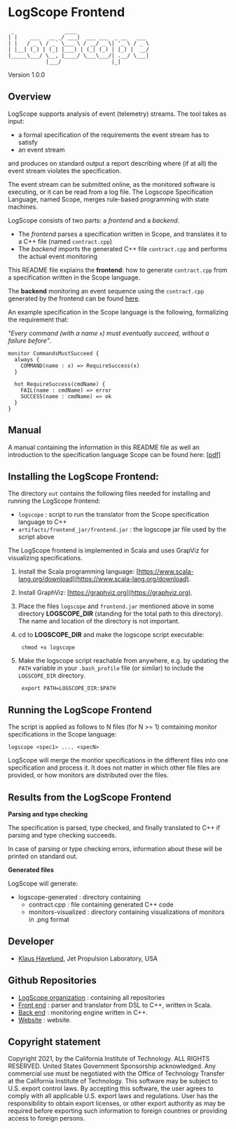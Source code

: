 # LogScope Frontend

     _                ____                       
    | |    ___   __ _/ ___|  ___ ___  _ __   ___ 
    | |   / _ \ / _` \___ \ / __/ _ \| '_ \ / _ \
    | |__| (_) | (_| |___) | (_| (_) | |_) |  __/
    |_____\___/ \__, |____/ \___\___/| .__/ \___|
                |___/                |_|         

Version 1.0.0

## Overview

LogScope supports analysis of event (telemetry) streams. The tool takes as input: 

- a formal specification of the requirements the event stream has to satisfy
- an event stream

and produces on standard output a report describing where (if at all) the event stream violates the specification.

The event stream can be submitted online, as the monitored software is executing, or it can be read from a log file. The Logscope Specification Language, named Scope, 
merges rule-based programming with state machines.

LogScope consists of two parts: a _frontend_ and a _backend_.

- The _frontend_ parses a specification written in Scope, and translates it to a C++ file (named `contract.cpp`)
- The _backend_ imports the generated C++ file `contract.cpp` and performs the actual event monitoring

This README file explains the **frontend**: how to generate `contract.cpp` from a specification written in the Scope language.

The **backend** monitoring an event sequence using the
 `contract.cpp` generated by the frontend can be found [here](https://github.jpl.nasa.gov/logscope/backend).

An example specification in the Scope language is the following, formalizing the requirement that: 

_"Every command (with a name `x`) must eventually succeed, without a failure before"_.

```
monitor CommandsMustSucceed {
  always {
    COMMAND(name : x) => RequireSuccess(x)
  }

  hot RequireSuccess(cmdName) {
    FAIL(name : cmdName) => error
    SUCCESS(name : cmdName) => ok
  }
}
```

## Manual

A manual containing the information in this README file as well an introduction to the specification language Scope can be found here: [[pdf]](https://github.jpl.nasa.gov/logscope/frontend/tree/master/manual/logscope_manual.pdf)
  
## Installing the LogScope Frontend:

The directory ``out`` contains the following files needed for installing and running the LogScope frontend:

* `logscope` : script to run the translator from the Scope specification language to C++
* `artifacts/frontend_jar/frontend.jar` : the logscope jar file used by the script above

The LogScope frontend is implemented in Scala and uses GrapViz for visualizing specifications.

1. Install the Scala programming language: [https://www.scala-lang.org/download](https://www.scala-lang.org/download).
2. Install GraphViz: [https://graphviz.org](https://graphviz.org).
2. Place the files ``logscope`` and ``frontend.jar`` mentioned above in some directory **LOGSCOPE_DIR** (standing for the total path to this directory). The name and location of the directory is not important.
3. cd to  **LOGSCOPE_DIR** and make the logscope script executable:

        chmod +x logscope
     
4. Make the logscope script reachable from anywhere, e.g. by updating the `PATH` variable in your `.bash_profile` file (or similar) to include the `LOGSCOPE_DIR` directory.

        export PATH=LOGSCOPE_DIR:$PATH
        
## Running the LogScope Frontend

The script is applied as follows to N files (for N >= 1) comtaining monitor specifications in the Scope language:

    logscope <spec1> .... <specN>

LogScope will merge the montior specifications in the different files into one specification and process it. It does not matter in which other file files are provided, or how monitors are distributed over the files.

## Results from the LogScope Frontend

**Parsing and type checking** 

The specification is parsed, type checked, and finally translated to C++ if parsing and type checking succeeds.

In case of parsing or type checking errors, information about these will be printed on standard out.

**Generated files**

LogScope will generate: 

* logscope-generated : directory containing
  - contract.cpp : file containing generated C++ code
  - monitors-visualized : directory containing visualizations of monitors in .png format
 
## Developer

* [Klaus Havelund](http://www.havelund.com), Jet Propulsion Laboratory, USA

## Github Repositories

- [LogScope organization](https://github.jpl.nasa.gov/logscope) : containing all repositories
- [Front end](https://github.jpl.nasa.gov/logscope/frontend) : parser and translator from DSL to C++, written in Scala.
- [Back end](https://github.jpl.nasa.gov/logscope/backend) : monitoring engine written in C++.
- [Website](https://github.jpl.nasa.gov/logscope/logscope.github.io) : website.

## Copyright statement

Copyright 2021, by the California Institute of Technology. ALL RIGHTS RESERVED.
United States Government Sponsorship acknowledged. Any commercial use must be negotiated
with the Office of Technology Transfer at the California Institute of Technology.
This software may be subject to U.S. export control laws. By accepting this software,
the user agrees to comply with all applicable U.S. export laws and regulations. User has
the responsibility to obtain export licenses, or other export authority as may be required before exporting such information to foreign countries or providing access to foreign persons.    
